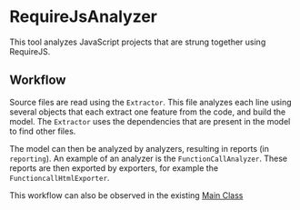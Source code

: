 # RequireJsAnalyzer
This tool analyzes JavaScript projects that are strung together using RequireJS.

## Workflow
Source files are read using the `Extractor`.
This file analyzes each line using several objects that each extract one feature from the code, and build the model.
The `Extractor` uses the dependencies that are present in the model to find other files.

The model can then be analyzed by analyzers, resulting in reports (in `reporting`).
An example of an analyzer is the `FunctionCallAnalyzer`.
These reports are then exported by exporters, for example the `FunctioncallHtmlExporter`.

This workflow can also be observed in the existing [Main Class](src/requireJsExtractor/Main.java)

